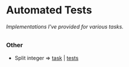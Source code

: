 # Automated Tests
###### Implementations I've provided for various tasks.

### Other
- Split integer => [task](https://github.com/TykhonKozachenko/split_integer/blob/develop/README.md) | [tests](https://github.com/TykhonKozachenko/split_integer/commit/3f6e404844130aa03fa6b9df3078491b199bc927) 
